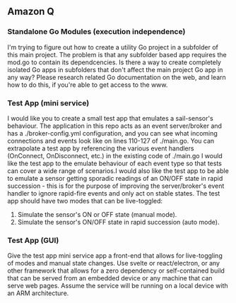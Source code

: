 ## Amazon Q

### Standalone Go Modules (execution independence)
I'm trying to figure out how to create a utility Go project in a subfolder of this main project. The problem is that any subfolder based app requires the mod.go to contain its dependcencies. Is there a way to create completely isolated Go apps in subfolders that don't affect the main project Go app in any way? Please research related Go documentation on the web, and learn how to do this, if you're able to get access to the www.

### Test App (mini service)

I would like you to create a small test app that emulates a sail-sensor's behaviour.
The application in this repo acts as an event server/broker and has a ./broker-config.yml configuration, and you can see what incoming connections and events look like on lines 110-127 of ./main.go. You can extrapolate a test app by referencing the various event handlers (OnConnect, OnDisconnect, etc.) in the existing code of ./main.go  I would like the test app to the emulate behaviour of each event type so that tests can cover a wide range of scenarios.I would also like the test app to be able to emulate a sensor getting sporadic readings of an ON/OFF state in rapid succession - this is for the purpose of improving the server/broker's event handler to ignore rapid-fire events and only act on stable states.  The test app should have two modes that can be live-toggled: 
1. Simulate the sensor's ON or OFF state (manual mode).
2. Simulate the sensor's ON/OFF state in rapid succession (auto mode).

### Test App (GUI)
 Give the test app mini service app a front-end that allows for live-toggling of modes and manual state changes. Use svelte or react/electron, or any other framework that allows for a zero dependency or self-contained build that can be served from an embedded device or any machine that can serve web pages. Assume the service will be running on a local device with an ARM architecture.